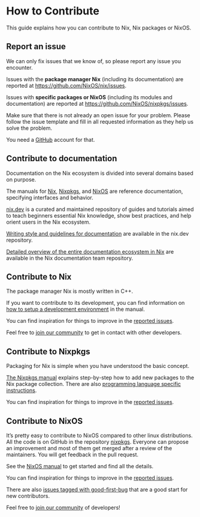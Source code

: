 # How to Contribute

This guide explains how you can contribute to Nix, Nix packages or
NixOS.

## Report an issue

We can only fix issues that we know of, so please report any issue you
encounter.

Issues with the **package manager Nix** (including its documentation)
are reported at <https://github.com/NixOS/nix/issues>.

Issues with **specific packages or NixOS** (including its modules and
documentation) are reported at <https://github.com/NixOS/nixpkgs/issues>.

Make sure that there is not already an open issue for your problem.
Please follow the issue template and fill in all requested information
as they help us solve the problem.

You need a [GitHub] account for that.

[github]: https://github.com/

## Contribute to documentation

Documentation on the Nix ecosystem is divided into several domains based on purpose.

The manuals for [Nix][nix manual], [Nixpkgs][nixpkgs manual], and [NixOS][nixos manual] 
are reference documentation, specifying interfaces and behavior.

[nix.dev] is a curated and maintained repository of guides and tutorials aimed
to teach beginners essential Nix knowledge, show best practices, and help orient
users in the Nix ecosystem.

[Writing style and guidelines for documentation] are available in the nix.dev
repository.

[Detailed overview of the entire documentation ecosystem in Nix] are available
in the Nix documentation team repository.

[nix manual]: https://nixos.org/manual/nix/stable/quick-start.html
[nixpkgs manual]: https://nixos.org/manual/nixpkgs/stable
[nixos manual]: https://nixos.org/manual/nixos/stable
[nix.dev]: https://nix.dev
[Writing style and guidelines for documentation]: https://github.com/NixOS/nix.dev/blob/master/CONTRIBUTING.md#user-content-guidelines
[Detailed overview of the entire documentation ecosystem in Nix]: https://github.com/NixOS/nix.dev/blob/master/maintainers/how-to-contribute-to-documentation.md

## Contribute to Nix

The package manager Nix is mostly written in C++.

If you want to contribute to its development, you can find
information on [how to setup a development environment] in the manual.

You can find inspiration for things to improve in the [reported issues][nix issues].

Feel free to [join our community] to get in
contact with other developers.

[how to setup a development environment]: https://nixos.org/manual/nix/unstable/contributing/hacking.html
[nix issues]: https://github.com/NixOS/nix/issues
[join our community]: https://github.com/NixOS/nixpkgs#community

## Contribute to Nixpkgs

Packaging for Nix is simple when you have understood the basic concept.

[The Nixpkgs manual][nixpkgs quick-start] explains step-by-step how to add new packages to
the Nix package collection. There are also [programming language specific instructions].

You can find inspiration for things to improve in the [reported issues][nixpkgs issues].

[nixpkgs quick-start]: https://nixos.org/manual/nixpkgs/stable/#chap-quick-start 
[programming language specific instructions]: https://nixos.org/manual/nixpkgs/stable/#chap-language-support
[nixpkgs issues]: https://github.com/NixOS/nixpkgs/issues?page=3&q=is%3Aissue+is%3Aopen+label%3A%228.has%3A+package+%28update%29%22%2C%228.has%3A+package+%28new%29%22%2C%229.needs%3A+package+%28update%29%22%2C%229.needs%3A+package+%28new%29%22%2C%220.kind%3A+packaging+request%22%2C%220.kind%3A+build+failure%22

## Contribute to NixOS

It’s pretty easy to contribute to NixOS compared to other linux
distributions. All the code is on GitHub in the repository [nixpkgs].
Everyone can propose an improvement and most of them get merged after a
review of the maintainers. You will get feedback in the pull request.

See the [NixOS manual][nixos manual dev] to get started and find all the details.

You can find inspiration for things to improve in the [reported issues][nixos issues].

There are also [issues tagged with good-first-bug] that are a good start for new
contributors.

Feel free to [join our community] of developers!

[nixpkgs]: https://github.com/NixOS/nixpkgs
[nixos manual dev]: https://nixos.org/manual/nixos/stable/index.html#ch-development
[nixos issues]: https://github.com/NixOS/nixpkgs/issues?q=is%3Aopen+is%3Aissue+label%3A%226.topic%3A+nixos%22
[issues tagged with good-first-bug]: https://github.com/NixOS/nixpkgs/labels/3.skill%3A%20good-first-bug
